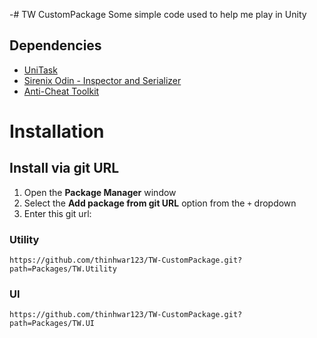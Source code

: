 -# TW CustomPackage
Some simple code used to help me play in Unity

## Dependencies
- [UniTask](https://github.com/Cysharp/UniTask)
- [Sirenix Odin - Inspector and Serializer](https://assetstore.unity.com/packages/tools/utilities/odin-inspector-and-serializer-89041)
- [Anti-Cheat Toolkit](https://assetstore.unity.com/packages/tools/utilities/anti-cheat-toolkit-2023-202695)

# Installation
## Install via git URL
1. Open the **Package Manager** window
2. Select the **Add package from git URL** option from the `+` dropdown
3. Enter this git url:

### Utility
```
https://github.com/thinhwar123/TW-CustomPackage.git?path=Packages/TW.Utility
```
### UI
```
https://github.com/thinhwar123/TW-CustomPackage.git?path=Packages/TW.UI
```

